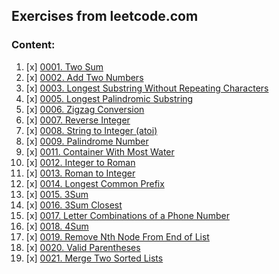 ## Exercises from leetcode.com

### Content:
1. [x] [0001. Two Sum](descriptions/problem0001.md)
2. [x] [0002. Add Two Numbers](descriptions/problem0002.md)
3. [x] [0003. Longest Substring Without Repeating Characters](descriptions/problem0003.md)
4. [x] [0005. Longest Palindromic Substring](descriptions/problem0005.md)
5. [x] [0006. Zigzag Conversion](descriptions/problem0006.md)
6. [x] [0007. Reverse Integer](descriptions/problem0007.md)
7. [x] [0008. String to Integer (atoi)](descriptions/problem0008.md)
8. [x] [0009. Palindrome Number](descriptions/problem0009.md)
9. [x] [0011. Container With Most Water](descriptions/problem0011.md)
10. [x] [0012. Integer to Roman](descriptions/problem0012.md)
11. [x] [0013. Roman to Integer](descriptions/problem0013.md)
12. [x] [0014. Longest Common Prefix](descriptions/problem0014.md)
13. [x] [0015. 3Sum](descriptions/problem0015.md)
14. [x] [0016. 3Sum Closest](descriptions/problem0016.md)
15. [x] [0017. Letter Combinations of a Phone Number](descriptions/problem0017.md)
16. [x] [0018. 4Sum](descriptions/problem0018.md)
17. [x] [0019. Remove Nth Node From End of List](descriptions/problem0019.md)
18. [x] [0020. Valid Parentheses](descriptions/problem0020.md)
19. [x] [0021. Merge Two Sorted Lists](descriptions/problem0021.md)
